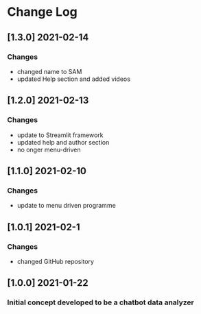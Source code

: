 # Change Log

## [1.3.0] 2021-02-14
### Changes
- changed name to SAM
- updated Help section and added videos

## [1.2.0] 2021-02-13
### Changes
- update to Streamlit framework
- updated help and author section
- no onger menu-driven

## [1.1.0] 2021-02-10
### Changes
- update to menu driven programme

## [1.0.1] 2021-02-1
### Changes
- changed GitHub repository

## [1.0.0] 2021-01-22
### Initial concept developed to be a chatbot data analyzer
